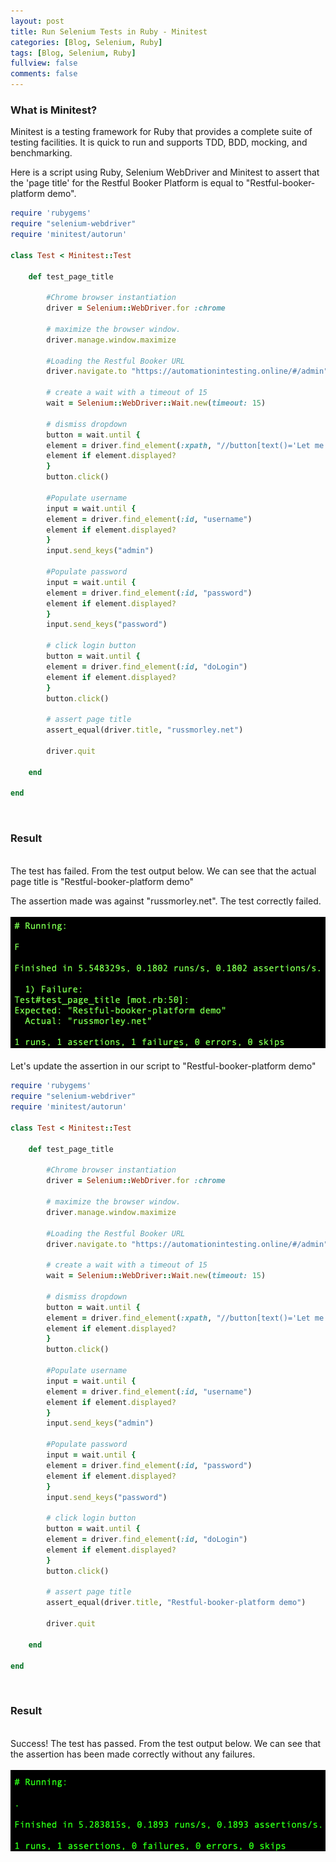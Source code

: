 ```yaml
---
layout: post
title: Run Selenium Tests in Ruby - Minitest
categories: [Blog, Selenium, Ruby]
tags: [Blog, Selenium, Ruby]
fullview: false
comments: false
---
```

<h3>What is Minitest?</h3>
Minitest is a testing framework for Ruby that provides a complete suite of testing facilities. It is quick to run and supports TDD, BDD, mocking, and benchmarking.
<br>

Here is a script using Ruby, Selenium WebDriver and Minitest to assert that the 'page title' for the Restful Booker Platform is equal to "Restful-booker-platform demo".
<br>

```rb
require 'rubygems'
require "selenium-webdriver"
require 'minitest/autorun'

class Test < Minitest::Test

	def test_page_title

		#Chrome browser instantiation
		driver = Selenium::WebDriver.for :chrome

		# maximize the browser window.
		driver.manage.window.maximize

		#Loading the Restful Booker URL
		driver.navigate.to "https://automationintesting.online/#/admin"

		# create a wait with a timeout of 15
		wait = Selenium::WebDriver::Wait.new(timeout: 15)

		# dismiss dropdown
		button = wait.until {
		element = driver.find_element(:xpath, "//button[text()='Let me hack!']")
		element if element.displayed?
		}
		button.click()

		#Populate username
		input = wait.until {
		element = driver.find_element(:id, "username")
		element if element.displayed?
		}
		input.send_keys("admin")

		#Populate password
		input = wait.until {
		element = driver.find_element(:id, "password")
		element if element.displayed?
		}
		input.send_keys("password")

		# click login button
		button = wait.until {
		element = driver.find_element(:id, "doLogin")
		element if element.displayed?
		}
		button.click()

		# assert page title
		assert_equal(driver.title, "russmorley.net")

		driver.quit

	end

end
```
<br>
<h3>Result</h3> 
<br>
The test has failed. From the test output below. We can see that the actual page title is "Restful-booker-platform demo"

The assertion made was against "russmorley.net". The test correctly failed.
<br>
<br>
<img src="/assets/media/mini_one.png">
<br>
<br>
Let's update the assertion in our script to "Restful-booker-platform demo"
<br>
```rb
require 'rubygems'
require "selenium-webdriver"
require 'minitest/autorun'

class Test < Minitest::Test

	def test_page_title

		#Chrome browser instantiation
		driver = Selenium::WebDriver.for :chrome

		# maximize the browser window.
		driver.manage.window.maximize

		#Loading the Restful Booker URL
		driver.navigate.to "https://automationintesting.online/#/admin"

		# create a wait with a timeout of 15
		wait = Selenium::WebDriver::Wait.new(timeout: 15)

		# dismiss dropdown
		button = wait.until {
		element = driver.find_element(:xpath, "//button[text()='Let me hack!']")
		element if element.displayed?
		}
		button.click()

		#Populate username
		input = wait.until {
		element = driver.find_element(:id, "username")
		element if element.displayed?
		}
		input.send_keys("admin")

		#Populate password
		input = wait.until {
		element = driver.find_element(:id, "password")
		element if element.displayed?
		}
		input.send_keys("password")

		# click login button
		button = wait.until {
		element = driver.find_element(:id, "doLogin")
		element if element.displayed?
		}
		button.click()

		# assert page title
		assert_equal(driver.title, "Restful-booker-platform demo")

		driver.quit

	end

end
```
<br>
<h3>Result</h3> 
<br>
Success! The test has passed. From the test output below. We can see that the assertion has been made correctly without any failures.
<br>
<br>
<img src="/assets/media/mini_two.png">